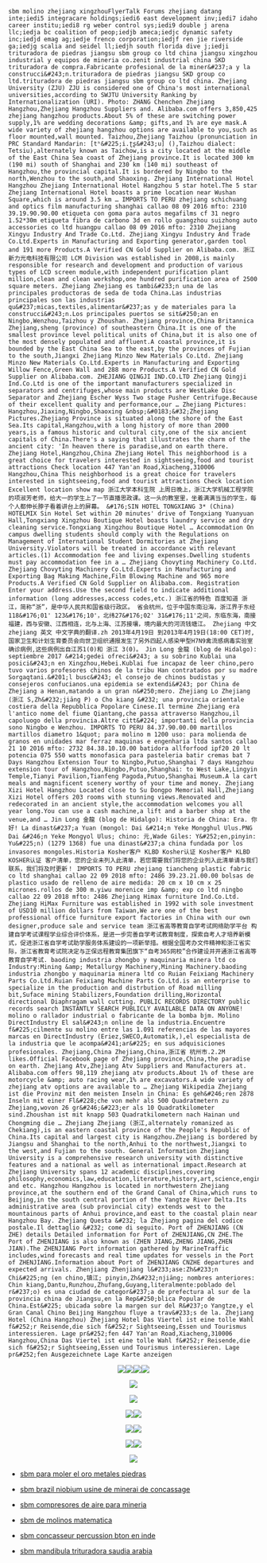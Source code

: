 
```
sbm molino zhejiang xingzhouFlyerTalk Forums zhejiang datang inte;iedi5 integracare holdings;iedi6 east development inv;iedi7 idaho career institu;iedi8 rg weber control sys;iedi9 double j arena llc;iedja bc coalition of peop;iedjb ameca;iedjc dynamic safety inc;iedjd emag ag;iedje frenco corporation;iedjf ren jie riverside ga;iedjg scalia and seidel ll;iedjh south florida dive j;iedji trituradora de piedras jiangsu sbm group co ltd china jiangsu xingzhou industrial y equipos de mineria co.zenit industrial china SKD trituradora de compra.Fabricante profesional de la miner&#237;a y la construcci&#243;n.trituradora de piedras jiangsu SKD group co ltd.trituradora de piedras jiangsu sbm group co ltd china. Zhejiang University (ZJU) ZJU is considered one of China's most international universities,according to SWJTU University Ranking by Internationalization (URI). Photo: ZHANG Chenchen Zhejiang Hangzhou,Zhejiang Hangzhou Suppliers and. Alibaba.com offers 3,850,425 zhejiang hangzhou products.About 5% of these are switching power supply,1% are wedding decorations &amp; gifts,and 1% are eye mask.A wide variety of zhejiang hangzhou options are available to you,such as floor mounted,wall mounted. Taizhou,Zhejiang Taizhou (pronunciation in PRC Standard Mandarin: [tʰ&#225;i.ʈʂ&#243;u] (),Taizhou dialect: Tetsiu),alternately known as Taichow,is a city located at the middle of the East China Sea coast of Zhejiang province.It is located 300 km (190 mi) south of Shanghai and 230 km (140 mi) southeast of Hangzhou,the provincial capital.It is bordered by Ningbo to the north,Wenzhou to the south,and Shaoxing. Zhejiang International Hotel Hangzhou Zhejiang International Hotel Hangzhou 5 star hotel.The 5 star Zhejiang International Hotel boasts a prime location near Wushan Square,which is around 3.5 km … IMPORTS TO PERU zhejiang schichuang and optics film manufacturing shanghai callao 08 09 2016 mfto: 2310 39.19.90.90.00 etiqueta con goma para autos megafilms cf 31 negro 1.52*30m etiqueta fibra de carbono 3d en rollo guangzhou suizhong auto accessories co ltd huangpu callao 08 09 2016 mfto: 2310 Zhejiang Xingyu Industry And Trade Co.Ltd. Zhejiang Xingyu Industry And Trade Co.Ltd.Experts in Manufacturing and Exporting generator,garden tool and 191 more Products.A Verified CN Gold Supplier on Alibaba.com. 浙江新力光电科技有限公司 LCM Division was established in 2008,is mainly responsible for research and development and production of various types of LCD screen module,with independent purification plant million,clean and clean workshop,one hundred purification area of 2500 square meters. Zhejiang Zhejiang es tambi&#233;n una de las principales productoras de seda de toda China.Las industrias principales son las industrias qu&#237;micas,textiles,alimentar&#237;as y de materiales para la construcci&#243;n.Los principales puertos se sit&#250;an en Ningbo,Wenzhou,Taizhou y Zhoushan. Zhejiang province,China Britannica Zhejiang,sheng (province) of southeastern China.It is one of the smallest province level political units of China,but it is also one of the most densely populated and affluent.A coastal province,it is bounded by the East China Sea to the east,by the provinces of Fujian to the south,Jiangxi Zhejiang Minzo New Materials Co.Ltd. Zhejiang Minzo New Materials Co.Ltd.Experts in Manufacturing and Exporting Willow Fence,Green Wall and 288 more Products.A Verified CN Gold Supplier on Alibaba.com. ZHEJIANG QINGJI IND.CO.LTD Zhejiang Qingji Ind.Co.Ltd is one of the important manufacturers specialized in separators and centrifuges,whose main products are WestLake Disc Separator and Zhejiang Escher Wyss Two stage Pusher Centrifuge.Because of their excellent quality and performance,our … Zhejiang Pictures: Hangzhou,Jiaxing,Ningbo,Shaoxing &nbsp;&#0183;&#32;Zhejiang Pictures.Zhejiang Province is situated along the shore of the East Sea.Its capital,Hangzhou,with a long history of more than 2000 years,is a famous historic and cultural city,one of the six ancient capitals of China.There's a saying that illustrates the charm of the ancient city: 'In heaven there is paradise,and on earth there. Zhejiang Hotel,Hangzhou,China Zhejiang Hotel This neighborhood is a great choice for travelers interested in sightseeing,food and tourist attractions Check location 447 Yan'an Road,Xiacheng,310006 Hangzhou,China This neighborhood is a great choice for travelers interested in sightseeing,food and tourist attractions Check location Excellent location show map 浙江大学本科生院 上周日晚上，浙江大学机械工程学院的项淑芳老师，给大一的学生上了一节直播思政课。这一头的教室里，坐着满满当当的学生，每个人都伸长脖子看着讲台上的屏幕。 &#176;SIN HOTEL TONGXIANG 3* (China) HOTELMIX Sin Hotel Set within 20 minutes' drive of Tongxiang Yuanyuan Hall,Tongxiang Xingzhou Boutique Hotel boasts laundry service and dry cleaning service.Tongxiang Xingzhou Boutique Hotel … Accommodation On campus dwelling students should comply with the Regulations on Management of International Student Dormitories at Zhejiang University.Violators will be treated in accordance with relevant articles.(1) Accommodation fee and living expenses.Dwelling students must pay accommodation fee in a … Zhejiang Chovyting Machinery Co.Ltd. Zhejiang Chovyting Machinery Co.Ltd.Experts in Manufacturing and Exporting Bag Making Machine,Film Blowing Machine and 965 more Products.A Verified CN Gold Supplier on Alibaba.com. Registration Enter your address.Use the second field to indicate additional information (long addresses,access codes,etc.) 浙江省的特色 百度知道 浙江，简称“浙”，是中华人民共和国省级行政区。 省会杭州，位于中国东南沿海，浙江界于东经118&#176;01' 123&#176;10'，北纬27&#176;02' 31&#176;11'之间，东临东海，南接福建，西与安徽、江西相连，北与上海、江苏接壤，境内最大的河流钱塘江。 Zhejiang 中文 zhejiang 英文 中文字典的翻译.zh 2013年4月19日 到2013年4月19日(18:00 CET)时,国家卫生和计划生育委员会向世卫组织通报发生了另外四起人感染甲型H7N9禽流感病毒实验室确诊病例,这些病例出自江苏1(0)和 浙江 3(0)。 Jin Long 金龍 (blog de Hidalgo): septiembre 2017 &#214;gedei ofreci&#243; a su sobrino Kublai una posici&#243;n en Xingzhou,Hebei.Kublai fue incapaz de leer chino,pero tuvo varios profesores chinos de la tribu Han contratados por su madre Sorgaqtani.&#201;l busc&#243; el consejo de chinos budistas y consejeros confucianos.una epidemia se extendi&#243; por China de Zhejiang a Henan,matando a un gran n&#250;mero. Zhejiang Lo Zhejiang (浙江 S,Zh&#232;jiāng P) o Cho kiang &#232; una provincia orientale costiera della Repubblica Popolare Cinese.Il termine Zhejiang era l'antico nome del fiume Qiantang,che passa attraverso Hangzhou,il capoluogo della provincia.Altre citt&#224; importanti della provincia sono Ningbo e Wenzhou. IMPORTS TO PERU 84.37.90.00.00 martillos martillos diametro 1&quot; para molino m 1200 uso: para molienda de granos en unidades mar ferraz maquinas e engenharia ltda santos callao 21 10 2016 mfto: 2732 84.38.10.10.00 batidora allforfood ipf20 20 lt potencia 075 550 watts monofasica para pasteleria batir cremas bat 7 Days Hangzhou Extension Tour to Ningbo,Putuo,Shanghai 7 days Hangzhou extension tour of Hangzhou,Ningbo,Putuo,Shanghai: to West Lake,Lingyin Temple,Tianyi Pavilion,Tianfeng Pagoda,Putuo,Shanghai Museum.A la cart meals and magnificent scenery worthy of your time and money. Zhejiang Xizi Hotel Hangzhou Located close to Su Dongpo Memorial Hall,Zhejiang Xizi Hotel offers 203 rooms with stunning views.Renovated and redecorated in an ancient style,the accommodation welcomes you all year long.You can use a cash machine,a lift and a barber shop at the venue,and … Jin Long 金龍 (blog de Hidalgo): Historia de China: Era. 你好! La dinast&#237;a Yuan (mongol: Dai &#214;n Yeke Mongghul Ulus.PNG Dai &#246;n Yeke Mongγol Ulus; chino: 元,Wade Giles: Y&#252;en,pinyin: Yu&#225;n) (1279 1368) fue una dinast&#237;a china fundada por los invasores mongoles.Historia Kosher客户 KLBD Kosher认证 Kosher客户 KLBD KOSHER认证 客户清单，您的企业未列入此清单，若您需要我们将您的企业列入此清单请与我们联系，我们将及时更新！ IMPORTS TO PERU zhejiang tiancheng plastic fabric co ltd shanghai callao 22 09 2018 mfto: 2486 39.23.21.00.00 bolsas de plastico usado de relleno de aire medida: 20 cm x 10 cm x 25 micrones.rollos de 300 m.yiwu morenice imp &amp; exp co ltd ningbo callao 22 09 2018 mfto: 2486 Zhejiang Himax furniture Ind.Co.Ltd. Zhejiang HiMax Furniture was established in 1992 with sole investment of USD10 million dollars from Taiwan,We are one of the best professional office furniture export factories in China with our own designer,produce sale and service team 浙江省高等教育自学考试网络助学平台 构建自学考试课程学业综合评价体系，是进一步完善自学考试教育制度，探索自考人才培养新模式，促进浙江省自学考试助学服务体系建设的一项新举措。根据全国考办文件精神和浙江省实际，浙江省教育考试院决定与正保远程教育集团旗下“自考365网校”合作建设并开通浙江省高等教育自学考试. baoding industria zhongbo y maquinaria minera ltd co Industry:Mining &amp; Metallurgy Machinery,Mining Machinery.baoding industria zhongbo y maquinaria minera ltd co Ruian Feixiang Machinery Parts Co.Ltd.Ruian Feixiang Machine Parts Co.Ltd.is an enterprise to specialize in the production and distrbution of Road milling bit,Suface mining Stabilizers,Foundation drilling,Horizontal directional Diaphragam wall cutting. PUBLIC RECORDS DIRECTORY public records search INSTANTLY SEARCH PUBLICLY AVAILABLE DATA ON ANYONE! molino o rallador industrial o fabricante de la bomba bjm. Molino DirectIndustry El sal&#243;n online de la industria.Encuentre f&#225;cilmente su molino entre las 1.091 referencias de las mayores marcas en DirectIndustry (Eriez,SWECO,Automatik,),el especialista de la industria que le acompa&#241;ar&#225; en sus adquisiciones profesionales. Zhejiang,China Zhejiang,China,浙江省 杭州市.2.2M likes.Official Facebook page of Zhejiang province,China,the paradise on earth. Zhejiang Atv,Zhejiang Atv Suppliers and Manufacturers at. Alibaba.com offers 98,119 zhejiang atv products.About 1% of these are motorcycle &amp; auto racing wear,1% are excavators.A wide variety of zhejiang atv options are available to … Zhejiang Wikipedia Zhejiang ist die Provinz mit den meisten Inseln in China: Es geh&#246;ren 2878 Inseln mit einer Fl&#228;che von mehr als 500 Quadratmetern zu Zhejiang,wovon 26 gr&#246;&#223;er als 10 Quadratkilometer sind.Zhoushan ist mit knapp 503 Quadratkilometern nach Hainan und Chongming die … Zhejiang Zhejiang (浙江,alternately romanized as Chekiang),is an eastern coastal province of the People's Republic of China.Its capital and largest city is Hangzhou.Zhejiang is bordered by Jiangsu and Shanghai to the north,Anhui to the northwest,Jiangxi to the west,and Fujian to the south. General Information Zhejiang University is a comprehensive research university with distinctive features and a national as well as international impact.Research at Zhejiang University spans 12 academic disciplines,covering philosophy,economics,law,education,literature,history,art,science,engineering,agriculture,medicine,management and etc. Hangzhou Hangzhou is located in northwestern Zhejiang province,at the southern end of the Grand Canal of China,which runs to Beijing,in the south central portion of the Yangtze River Delta.Its administrative area (sub provincial city) extends west to the mountainous parts of Anhui province,and east to the coastal plain near Hangzhou Bay. Zhejiang Questa &#232; la Zhejiang pagina del codice postale.Il dettaglio &#232; come di seguito. Port of ZHENJIANG (CN ZHE) details Detailed information for Port of ZHENJIANG,CN ZHE.The Port of ZHENJIANG is also known as (ZHEN JIANG,ZHENG JIANG,ZHEN JIAN).The ZHENJIANG Port information gathered by MarineTraffic includes,wind forecasts and real time updates for vessels in the Port of ZHENJIANG.Information about Port of ZHENJIANG CNZHE departures and expected arrivals. Zhenjiang Zhenjiang l&#233;ase:Zh&#233;n Chi&#225;ng (en chino,镇江; pinyin,Zh&#232;njiāng; nombres anteriores: Chin kiang,Dantu,Runzhou,Zhufang,Guyang,literalmente:poblado del r&#237;o) es una ciudad de categor&#237;a de prefectura al sur de la provincia china de Jiangsu,en la Rep&#250;blica Popular de China.Est&#225; ubicada sobre la margen sur del R&#237;o Yangtze,y el Gran Canal Chino Beijing Hangzhou fluye a trav&#233;s de la. Zhejiang Hotel (China Hangzhou) Zhejiang Hotel Das Viertel ist eine tolle Wahl f&#252;r Reisende,die sich f&#252;r Sightseeing,Essen und Tourismus interessieren. Lage pr&#252;fen 447 Yan'an Road,Xiacheng,310006 Hangzhou,China Das Viertel ist eine tolle Wahl f&#252;r Reisende,die sich f&#252;r Sightseeing,Essen und Tourismus interessieren. Lage pr&#252;fen Ausgezeichnete Lage Karte anzeigen 
```

<div align="center">

<a href="https://es-mill.shibang-china.com/github&k=sbm+molino+zhejiang+xingzhou"><img src="https://static.shibang-china.com/es/mill/index.jpg"></a><a href="https://es-mill.shibang-china.com/materials.htmlgithub&k=sbm+molino+zhejiang+xingzhou"><img src="https://static.shibang-china.com/es/mill/materials.jpg"></a><a href="https://es-mill.shibang-china.com/about.htmlgithub&k=sbm+molino+zhejiang+xingzhou"><img src="https://static.shibang-china.com/es/mill/about.jpg"></a><a href="https://es-mill.shibang-china.com/contact.htmlgithub&k=sbm+molino+zhejiang+xingzhou"><img src="https://static.shibang-china.com/es/mill/contact.jpg"></a>

<a href="https://es-mill.shibang-china.com/github&k=sbm+molino+zhejiang+xingzhou"><img src="https://static.shibang-china.com/es/mill/banner.jpg"></a>

<a href="https://swt.shibang-china.com/github&k=sbm+molino+zhejiang+xingzhou"><img src="https://static.shibang-china.com/es/mill/chat.jpg"></a>

<a href="https://es-mill.shibang-china.com/products/vertical-roller-mill.htmlgithub&k=sbm+molino+zhejiang+xingzhou"><img src="https://static.shibang-china.com/es/mill/vertical.jpg"></a><a href="https://es-mill.shibang-china.com/products/raymond-mill.htmlgithub&k=sbm+molino+zhejiang+xingzhou"><img src="https://static.shibang-china.com/es/mill/raymond.jpg"></a>

<a href="https://es-mill.shibang-china.com/products/ultrafine-grinding-mill.htmlgithub&k=sbm+molino+zhejiang+xingzhou"><img src="https://static.shibang-china.com/es/mill/ultrafine.jpg"></a><a href="https://es-mill.shibang-china.com/products/trapezium-grinding-mill.htmlgithub&k=sbm+molino+zhejiang+xingzhou"><img src="https://static.shibang-china.com/es/mill/trapezium.jpg"></a>

<a href="https://es-mill.shibang-china.com/products/ball-mill.htmlgithub&k=sbm+molino+zhejiang+xingzhou"><img src="https://static.shibang-china.com/es/mill/ball.jpg"></a><a href="https://es-mill.shibang-china.com/products/hammer-mill.htmlgithub&k=sbm+molino+zhejiang+xingzhou"><img src="https://static.shibang-china.com/es/mill/hammer.jpg"></a>

<a href="https://swt.shibang-china.com/github&k=sbm+molino+zhejiang+xingzhou"><img src="https://static.shibang-china.com/es/mill/case.jpg"></a>

</div>


* [sbm para moler el oro metales piedras](sbm%20para%20moler%20el%20oro%20metales%20piedras.md)

* [sbm brazil niobium usine de minerai de concassage](sbm%20brazil%20niobium%20usine%20de%20minerai%20de%20concassage.md)

* [sbm compresores de aire para mineria](sbm%20compresores%20de%20aire%20para%20mineria.md)

* [sbm de molinos matematica](sbm%20de%20molinos%20matematica.md)

* [sbm concasseur percussion bton en inde](sbm%20concasseur%20percussion%20bton%20en%20inde.md)

* [sbm mandibula trituradora saudia arabia](sbm%20mandibula%20trituradora%20saudia%20arabia.md)